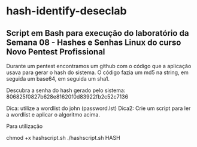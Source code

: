 # hash-identify-deseclab
Script em Bash para execução do laboratório da Semana 08 - Hashes e Senhas Linux do curso Novo Pentest Profissional
----------------------------------------------------------------------------------------------------------------------------
Durante um pentest encontramos um github com o código que a aplicação usava para gerar o hash do sistema. O código fazia um md5 na string, em seguida um base64, em seguida um sha1.

Descubra a senha do hash gerado pelo sistema:
806825f0827b628e81620f0d83922fb2c52c7136

Dica: utilize a wordlist do john (password.lst)
Dica2: Crie um script para ler a wordlist e aplicar o algoritmo acima.



Para utilização

chmod +x hashscript.sh
./hashscript.sh HASH



